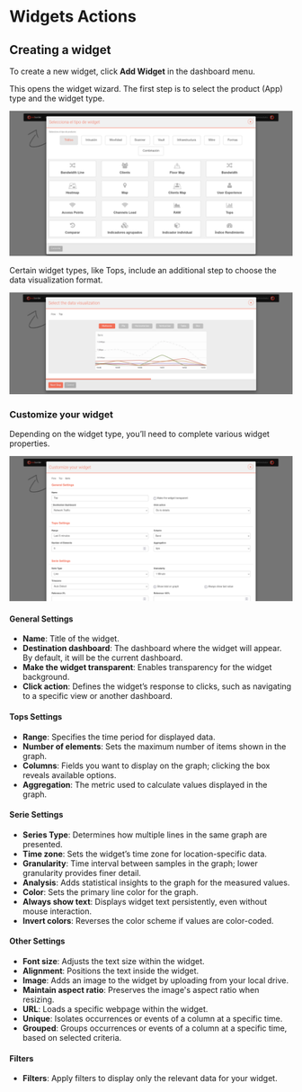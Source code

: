 # Widgets Actions

## Creating a widget

To create a new widget, click **Add Widget** in the dashboard menu.

This opens the widget wizard. The first step is to select the product (App) type and the widget type.

![Widget creation: categories](images/add_widget_01.en.png)

Certain widget types, like Tops, include an additional step to choose the data visualization format.

![Widget data type](images/widget_data_type.en.png)

### Customize your widget

Depending on the widget type, you’ll need to complete various widget properties.

![Widget form](images/widget_form.en.png)

#### General Settings

- **Name**: Title of the widget.
- **Destination dashboard**: The dashboard where the widget will appear. By default, it will be the current dashboard.
- **Make the widget transparent**: Enables transparency for the widget background.
- **Click action**: Defines the widget’s response to clicks, such as navigating to a specific view or another dashboard.

#### Tops Settings

- **Range**: Specifies the time period for displayed data.
- **Number of elements**: Sets the maximum number of items shown in the graph.
- **Columns**: Fields you want to display on the graph; clicking the box reveals available options.
- **Aggregation**: The metric used to calculate values displayed in the graph.

#### Serie Settings
- **Series Type**: Determines how multiple lines in the same graph are presented.
- **Time zone**: Sets the widget’s time zone for location-specific data.
- **Granularity**: Time interval between samples in the graph; lower granularity provides finer detail.
- **Analysis**: Adds statistical insights to the graph for the measured values.
- **Color**: Sets the primary line color for the graph.
- **Always show text**: Displays widget text persistently, even without mouse interaction.
- **Invert colors**: Reverses the color scheme if values are color-coded.

#### Other Settings

- **Font size**: Adjusts the text size within the widget.
- **Alignment**: Positions the text inside the widget.
- **Image**: Adds an image to the widget by uploading from your local drive.
- **Maintain aspect ratio**: Preserves the image's aspect ratio when resizing.
- **URL**: Loads a specific webpage within the widget.
- **Unique**: Isolates occurrences or events of a column at a specific time.
- **Grouped**: Groups occurrences or events of a column at a specific time, based on selected criteria.

#### Filters

- **Filters**: Apply filters to display only the relevant data for your widget.
